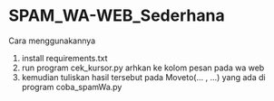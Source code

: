 # SPAM_WA-WEB_Sederhana
Cara menggunakannya
1. install requirements.txt
2. run program cek_kursor.py arhkan ke kolom pesan pada wa web
3. kemudian tuliskan hasil tersebut pada Moveto(... , ...) yang ada di program coba_spamWa.py
